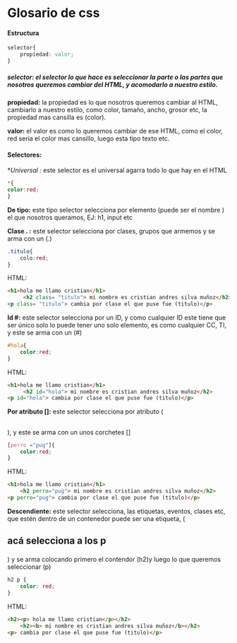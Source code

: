 # Glosario de css

#### **Estructura** 

```css
selector{
    propiedad: valor;
}
```

##### **selector:** el selector lo que hace es seleccionar la parte o las partes que  nosotros queremos cambiar del HTML, y acomodarlo a nuestro estilo. 

**propiedad:** la propiedad es lo que nosotros queremos cambiar al HTML, cambiarlo a nuestro estilo, como color, tamaño, ancho, grosor etc, la propiedad mas cansilla es (color).

**valor:**  el valor es como lo queremos cambiar de ese HTML, como el color, red seria el color mas cansillo, luego esta tipo texto etc.

   

#### Selectores:

**Universal *:** este selector es el universal agarra todo lo que hay en el HTML

```css
*{
color:red; 
}
```

**De tipo:** este tipo selector selecciona por elemento (puede ser el nombre ) el que nosotros queramos, EJ: h1, input etc

**Clase . :** este selector selecciona por clases, grupos que armemos y se arma con un (.)

```css
.titulo{
    colo:red;
}
```

  HTML:

```html
<h1>hola me llamo cristian</h1>
     <h2 class= "titulo"> mi nombre es cristian andres silva muñoz</h2>
<p class= "titulo"> cambia por clase el que puse fue (titulo)</p>
```

**Id #:** este selector selecciona por un ID, y como cualquier ID este tiene que ser único solo lo puede tener uno solo elemento, es como cualquier CC, TI, y este se arma con un (#)

```css
#hola{
    color:red;
}
```

 HTML:

```html
<h1>hola me llamo cristian</h1>
     <h2 id="hola"> mi nombre es cristian andres silva muñoz</h2>
<p id="hola"> cambia por clase el que puse fue (titulo)</p>
```

**Por atributo []:** este selector selecciona por atributo (<h2 perro= "pug"> </h2>),  y este se arma con un unos corchetes []

```css
[perro ="pug"]{
    color:red;
}
```

HTML:

```html
<h1>hola me llamo cristian</h1>
    <h2 perro="pug"> mi nombre es cristian andres silva muñoz</h2>
<p perro="pug"> cambia por clase el que puse fue (titulo)</p>
```

**Descendiente:** este selector selecciona, las etiquetas, eventos, clases etc, que estén dentro de un contenedor puede ser una etiqueta,  (<h2> <p> acá selecciona a los p  </p> </h2>) y se arma colocando primero el contendor (h2)y luego lo que queremos seleccionar (p) 

```css
h2 p {
    color: red;
}
```

HTML:

```html
<h2><p> hola me llamo cristian</p></h2>
    <h2><b> mi nombre es cristian andres silva muñoz</b></h2>
<p> cambia por clase el que puse fue (titulo)</p>
```

